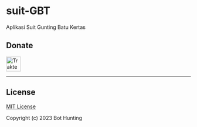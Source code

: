 # suit-GBT
Aplikasi Suit Gunting Batu Kertas
## Donate

<a href="https://trakteer.id/hunty" target="_blank"><img id="wse-buttons-preview" src="https://cdn.trakteer.id/images/embed/trbtn-blue-6.png" height="40" style="border:0px;height:40px;" alt="Trakteer Saya"></a>

---------------------------------------
## License

[MIT License](https://github.com/BotHunting/Wa-OpenAI/blob/main/LICENSE)

Copyright (c) 2023 Bot Hunting
